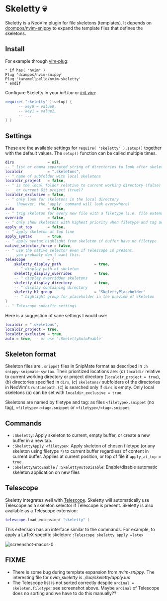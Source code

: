 # Skeletty 💀

Skeletty is a NeoVim plugin for file skeletons (templates). It depends on [dcompos/nvim-snippy](https://github.com/dcampos/nvim-snippy) to expand the template files that defines the skeletons.

## Install
For example through [vim-plug](https://github.com/junegunn/vim-plug):
```vim
" if has( "nvim" )
Plug 'dcampos/nvim-snippy' 
Plug 'karamellpelle/nvim-skeletty'
" endif
```

Configure Skeletty in your _init.lua_ or [_init.vim_](https://neovim.io/doc/user/lua.html#%3Alua-heredoc):
```lua
require( "skeletty" ).setup( {
      -- key0 = value0,
      -- key1 = value1,
      -- ...
} )
``` 

## Settings
These are the available settings for `require( "skeletty" ).setup()` together with the default values. The `setup()` function can be called multiple times.
```lua
dirs               = nil,
-- ^ list or comma separated string of directories to look after skeleton files
localdir           = ".skeletons",
-- ^ name of subfolder with local skeletons
localdir_project   = false,
-- ^ is the local folder relative to current working directory (false)
--   or current Git project (true)?
localdir_exclusive = false,
-- ^ only look for skeletons in the local directory 
--   (however, the 'apply' command will look everywhere)
auto               = false,
-- ^ trig skeleton for every new file with a filetype (i.e. file extension)
override           = false,
-- ^ only show skeletons with highest priority when filetype and tag are equal
apply_at_top       = false,
-- ^ apply skeleton at top line
apply_syntax       = true,
-- ^ apply syntax highlight from skeleton if buffer have no filetype
native_selector_force = false,
-- ^ use the native selector even if Telescope is present.
--   you probably don't want this.
telescope          = {
    skeletty_display_path               = true,  
    -- ^ display path of skeleton
    skeletty_display_overrides          = true,
    -- ^ display overridden skeletons
    skeletty_display_directory          = true,
    -- ^ display containing directory
    skeletty_hl_group                   = "SkelettyPlaceholder"
    -- ^ highlight group for placeholder in the preview of skeleton
}
-- ^ Telescope specific settings
```

Here is a suggestion of sane settings I would use:
```lua
localdir = ".skeletons",
localdir_project = true,
localdir_exclusive = true,
auto = true, -- or use ':SkelettyAutoEnable'
```

## Skeleton format
Skeleton files are `.snippet` files in SnipMate format as described in `:h snippy-snipmate-syntax`. Their prioritized locations are: (_a_) `localdir` relative to current working directory or project directory (`localdir_project = true`), (_b_) directories specified in `dirs`, (_c_) `skeletons/` subfolders of the directories in NeoVim's `runtimepath`. (_c_) is searched only if `dirs` is empty. Only local skeletons (_a_) can be set with `localdir_exclusive = true`

Skeletons are named by filetype and tag: as files `<filetype>.snippet` (no tag), `<filetype>-<tag>.snippet` or `<filetype>/<tag>.snippet`.


## Commands
* `:Skeletty`: Apply skeleton to current, empty buffer, or create a new buffer in a new tab.
* `:SkelettyApply <filetype>`: Apply skeleton of chosen filetype (or any skeleton using filetype `*`) to current buffer regardless of content in current buffer. Applies at current position, or top of file if `apply_at_top = true`.
* `:SkelettyAutoEnable` / `:SkelettyAutoDisable`: Enable/disable automatic skeleton application on new files


## Telescope
Skeletty integrates well with [Telescope](https://github.com/nvim-telescope/telescope.nvim). Skeletty will automatically use Telescope as a skeleton selector if Telescope is present. Skeletty is also available as a Telescope extension: 
```lua
telescope.load_extension( "skeletty" )
```

This extension has an interface similar to the commands. For example, to apply a LaTeX specific skeleton: `:Telescope skeletty apply =latex`

![screenshot-macos-0](https://github.com/karamellpelle/nvim-skeletty/assets/4390333/3d35fe67-c84f-4a1f-b5c2-e59928c3e3da)

## FIXME
* There is some bug during template expansion from _nvim-snippy_. The interesting file for _nvim_skeletty_ is _./lua/skeletty/apply.lua_
* The Telescope list is not sorted correctly despite `ordinal = skeleton.filetype`; see screenshot above. Maybe `ordinal` of Telescope does no sorting and we have to do this manually??
